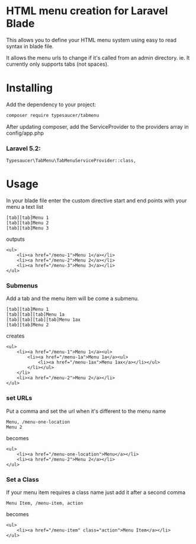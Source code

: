 HTML menu creation for Laravel Blade
====================================

This allows you to define your HTML menu system using easy to read syntax in blade file.

It allows the menu urls to change if it's called from an admin directory. ie.
It currently only supports tabs (not spaces).

Installing
==========

Add the dependency to your project:

```bash
composer require typesaucer/tabmenu
```

After updating composer, add the ServiceProvider to the providers array in config/app.php

### Laravel 5.2:

```
Typesaucer\TabMenu\TabMenuServiceProvider::class,
```

Usage
=====

In your blade file enter the custom directive start and end points with your menu a text list

```
[tab][tab]Menu 1
[tab][tab]Menu 2
[tab][tab]Menu 3
```

outputs

```
<ul>
	<li><a href="/menu-1">Menu 1</a></li>
	<li><a href="/menu-2">Menu 2</a></li>
	<li><a href="/menu-3">Menu 3</a></li>
</ul>
```

### Submenus

Add a tab and the menu item will be come a submenu.

```
[tab][tab]Menu 1
[tab][tab][tab]Menu 1a
[tab][tab][tab][tab]Menu 1ax
[tab][tab]Menu 2
```
creates
```
<ul>
	<li><a href="/menu-1">Menu 1</a><ul>
		<li><a href="/menu-1a">Menu 1a</a><ul>
			<li><a href="/menu-1ax">Menu 1ax</a></li></ul>
		</li></ul>
	</li>
	<li><a href="/menu-2">Menu 2</a></li>
</ul>
```

### set URLs

Put a comma and set the url when it's different to the menu name

```
Menu, /menu-one-location
Menu 2
```
becomes
```
<ul>
	<li><a href="/menu-one-location">Menu</a></li>
	<li><a href="/menu-2">Menu 2</a></li>
</ul>
```

### Set a Class

If your menu item requires a class name just add it after a second comma

```
Menu Item, /menu-item, action
```
becomes
```
<ul>
	<li><a href="/menu-item" class="action">Menu Item</a></li>
</ul>
```